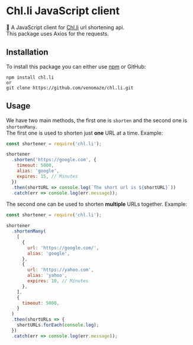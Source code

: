 # Chl.li JavaScript client

🔗 A JavaScript client for [Chl.li](https://chl.li) url shortening api.  
This package uses Axios for the requests.

## Installation

To install this package you can either use [npm](https://npmjs.com/package/chl.li) or GitHub:

```
npm install chl.li
or
git clone https://github.com/venomaze/chl.li.git
```

## Usage

We have two main methods, the first one is `shorten` and the second one is `shortenMany`.  
The first one is used to shorten just **one** URL at a time. Example:

```js
const shortener = require('chl.li');

shortener
  .shorten('https://google.com', {
    timeout: 5000,
    alias: 'google',
    expires: 15, // Minutes
  })
  .then(shortURL => console.log(`The short url is ${shortURL}`))
  .catch(err => console.log(err.message));
```

The second one can be used to shorten **multiple** URLs together. Example:

```js
const shortener = require('chl.li');

shortener
  .shortenMany(
    [
      {
        url: 'https://google.com/',
        alias: 'google',
      },
      {
        url: 'https://yahoo.com',
        alias: 'yahoo',
        expires: 10, // Minutes
      },
    ],
    {
      timeout: 5000,
    }
  )
  .then(shortURLs => {
    shortURLs.forEach(console.log);
  })
  .catch(err => console.log(err.message));
```
